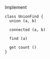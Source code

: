 Implement 
```
class UnionFind {
  union (a, b)
  
  connected (a, b)
  
  find (a)
  
  get count ()
}
```
